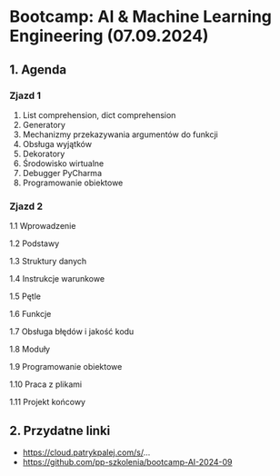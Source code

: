 # Bootcamp: AI & Machine Learning Engineering (07.09.2024)

## 1. Agenda

### Zjazd 1

1. List comprehension, dict comprehension
2. Generatory
3. Mechanizmy przekazywania argumentów do funkcji
4. Obsługa wyjątków
5. Dekoratory
6. Środowisko wirtualne
7. Debugger PyCharma
8. Programowanie obiektowe



### Zjazd 2

1.1 Wprowadzenie

1.2 Podstawy

1.3 Struktury danych

1.4 Instrukcje warunkowe

1.5 Pętle

1.6 Funkcje

1.7 Obsługa błędów i jakość kodu

1.8 Moduły

1.9 Programowanie obiektowe

1.10 Praca z plikami

1.11 Projekt końcowy

## 2. Przydatne linki

* https://cloud.patrykpalej.com/s/...
* https://github.com/pp-szkolenia/bootcamp-AI-2024-09


